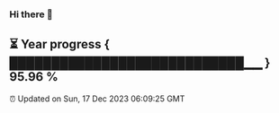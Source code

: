 ### Hi there 👋
⏳ Year progress { ████████████████████████████▁▁ } 95.96 %
---
⏰ Updated on Sun, 17 Dec 2023 06:09:25 GMT


